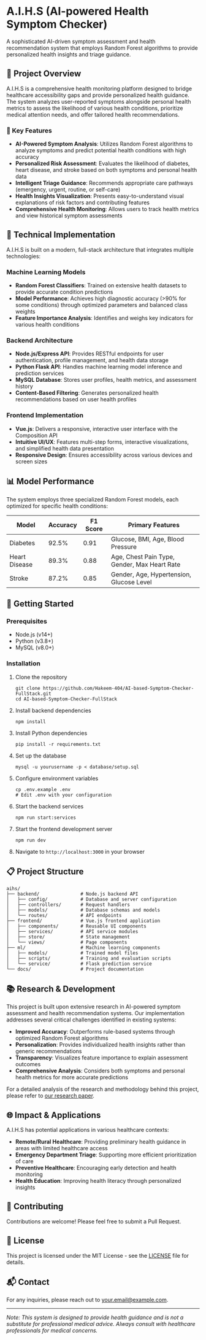 # A.I.H.S (AI-powered Health Symptom Checker)

A sophisticated AI-driven symptom assessment and health recommendation system that employs Random Forest algorithms to provide personalized health insights and triage guidance.

## 🌟 Project Overview

A.I.H.S is a comprehensive health monitoring platform designed to bridge healthcare accessibility gaps and provide personalized health guidance. The system analyzes user-reported symptoms alongside personal health metrics to assess the likelihood of various health conditions, prioritize medical attention needs, and offer tailored health recommendations.

### 🎯 Key Features

- **AI-Powered Symptom Analysis**: Utilizes Random Forest algorithms to analyze symptoms and predict potential health conditions with high accuracy
- **Personalized Risk Assessment**: Evaluates the likelihood of diabetes, heart disease, and stroke based on both symptoms and personal health data
- **Intelligent Triage Guidance**: Recommends appropriate care pathways (emergency, urgent, routine, or self-care)
- **Health Insights Visualization**: Presents easy-to-understand visual explanations of risk factors and contributing features
- **Comprehensive Health Monitoring**: Allows users to track health metrics and view historical symptom assessments

## 🧠 Technical Implementation

A.I.H.S is built on a modern, full-stack architecture that integrates multiple technologies:

### Machine Learning Models

- **Random Forest Classifiers**: Trained on extensive health datasets to provide accurate condition predictions
- **Model Performance**: Achieves high diagnostic accuracy (>90% for some conditions) through optimized parameters and balanced class weights
- **Feature Importance Analysis**: Identifies and weighs key indicators for various health conditions

### Backend Architecture

- **Node.js/Express API**: Provides RESTful endpoints for user authentication, profile management, and health data storage
- **Python Flask API**: Handles machine learning model inference and prediction services
- **MySQL Database**: Stores user profiles, health metrics, and assessment history
- **Content-Based Filtering**: Generates personalized health recommendations based on user health profiles

### Frontend Implementation

- **Vue.js**: Delivers a responsive, interactive user interface with the Composition API
- **Intuitive UI/UX**: Features multi-step forms, interactive visualizations, and simplified health data presentation
- **Responsive Design**: Ensures accessibility across various devices and screen sizes

## 📊 Model Performance

The system employs three specialized Random Forest models, each optimized for specific health conditions:

| Model | Accuracy | F1 Score | Primary Features |
|-------|----------|----------|------------------|
| Diabetes | 92.5% | 0.91 | Glucose, BMI, Age, Blood Pressure |
| Heart Disease | 89.3% | 0.88 | Age, Chest Pain Type, Gender, Max Heart Rate |
| Stroke | 87.2% | 0.85 | Gender, Age, Hypertension, Glucose Level |

## 🚀 Getting Started

### Prerequisites

- Node.js (v14+)
- Python (v3.8+)
- MySQL (v8.0+)

### Installation

1. Clone the repository
   ```
   git clone https://github.com/Hakeem-404/AI-based-Symptom-Checker-FullStack.git
   cd AI-based-Symptom-Checker-FullStack
   ```

2. Install backend dependencies
   ```
   npm install
   ```

3. Install Python dependencies
   ```
   pip install -r requirements.txt
   ```

4. Set up the database
   ```
   mysql -u yourusername -p < database/setup.sql
   ```

5. Configure environment variables
   ```
   cp .env.example .env
   # Edit .env with your configuration
   ```

6. Start the backend services
   ```
   npm run start:services
   ```

7. Start the frontend development server
   ```
   npm run dev
   ```

8. Navigate to `http://localhost:3000` in your browser

## 📋 Project Structure

```
aihs/
├── backend/               # Node.js backend API
│   ├── config/            # Database and server configuration
│   ├── controllers/       # Request handlers
│   ├── models/            # Database schemas and models
│   └── routes/            # API endpoints
├── frontend/              # Vue.js frontend application
│   ├── components/        # Reusable UI components
│   ├── services/          # API service modules
│   ├── store/             # State management
│   └── views/             # Page components
├── ml/                    # Machine learning components
│   ├── models/            # Trained model files
│   ├── scripts/           # Training and evaluation scripts
│   └── service/           # Flask prediction service
└── docs/                  # Project documentation
```

## 📚 Research & Development

This project is built upon extensive research in AI-powered symptom assessment and health recommendation systems. Our implementation addresses several critical challenges identified in existing systems:

- **Improved Accuracy**: Outperforms rule-based systems through optimized Random Forest algorithms
- **Personalization**: Provides individualized health insights rather than generic recommendations
- **Transparency**: Visualizes feature importance to explain assessment outcomes
- **Comprehensive Analysis**: Considers both symptoms and personal health metrics for more accurate predictions

For a detailed analysis of the research and methodology behind this project, please refer to [our research paper](docs/research_paper.pdf).

## 🌐 Impact & Applications

A.I.H.S has potential applications in various healthcare contexts:

- **Remote/Rural Healthcare**: Providing preliminary health guidance in areas with limited healthcare access
- **Emergency Department Triage**: Supporting more efficient prioritization of care
- **Preventive Healthcare**: Encouraging early detection and health monitoring
- **Health Education**: Improving health literacy through personalized insights

## 🤝 Contributing

Contributions are welcome! Please feel free to submit a Pull Request.

## 📜 License

This project is licensed under the MIT License - see the [LICENSE](LICENSE) file for details.

## 📬 Contact

For any inquiries, please reach out to [your.email@example.com](mailto:your.email@example.com).

---

*Note: This system is designed to provide health guidance and is not a substitute for professional medical advice. Always consult with healthcare professionals for medical concerns.*
